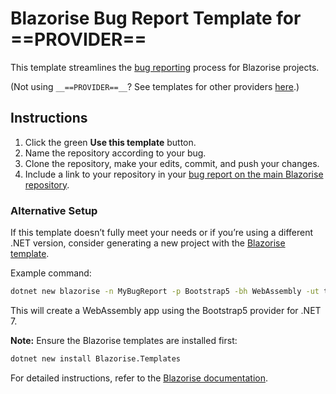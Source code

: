 # Blazorise Bug Report Template for __==PROVIDER==__

This template streamlines the [bug reporting](https://github.com/Megabit/Blazorise/issues/new?template=bug_report.yaml) process for Blazorise projects.

(Not using `__==PROVIDER==__`? See templates for other providers [here](https://github.com/Blazorise/BugReportTemplate).)


## Instructions

1. Click the green **Use this template** button.
2. Name the repository according to your bug.
3. Clone the repository, make your edits, commit, and push your changes.
4. Include a link to your repository in your [bug report on the main Blazorise repository](https://github.com/Megabit/Blazorise/issues/new?template=bug_report.yaml).

### Alternative Setup

If this template doesn’t fully meet your needs or if you’re using a different .NET version, consider generating a new project with the [Blazorise template](https://blazorise.com/docs/templates).

Example command:

```bash
dotnet new blazorise -n MyBugReport -p Bootstrap5 -bh WebAssembly -ut true -f net7.0
```

This will create a WebAssembly app using the Bootstrap5 provider for .NET 7.

**Note:** Ensure the Blazorise templates are installed first:

```bash
dotnet new install Blazorise.Templates
```

For detailed instructions, refer to the [Blazorise documentation](https://blazorise.com/docs/templates).
